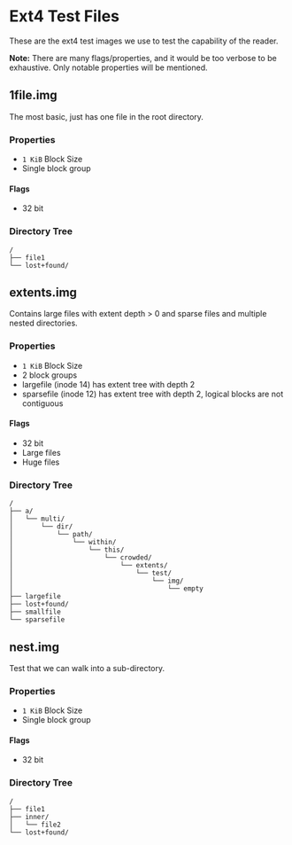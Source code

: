 # Ext4 Test Files

These are the ext4 test images we use to test the capability of the reader.

**Note:** There are many flags/properties, and it would be too verbose to be
exhaustive. Only notable properties will be mentioned.

## 1file.img

The most basic, just has one file in the root directory.

### Properties

* `1 KiB` Block Size
* Single block group

#### Flags

* 32 bit

### Directory Tree

```
/
├── file1
└── lost+found/
```

## extents.img

Contains large files with extent depth > 0 and sparse files and multiple
nested directories.

### Properties

* `1 KiB` Block Size
* 2 block groups
* largefile (inode 14) has extent tree with depth 2
* sparsefile (inode 12) has extent tree with depth 2, logical blocks are not contiguous

#### Flags

* 32 bit
* Large files
* Huge files

### Directory Tree

```
/
├── a/
│   └── multi/
│       └── dir/
│           └── path/
│               └── within/
│                   └── this/
│                       └── crowded/
│                           └── extents/
│                               └── test/
│                                   └── img/
│                                       └── empty
├── largefile
├── lost+found/
├── smallfile
└── sparsefile
```

## nest.img

Test that we can walk into a sub-directory.

### Properties

* `1 KiB` Block Size
* Single block group

#### Flags

* 32 bit

### Directory Tree

```
/
├── file1
├── inner/
│   └── file2
└── lost+found/
```
